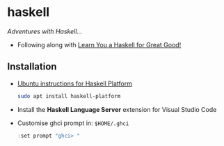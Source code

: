 # haskell

*Adventures with Haskell...*

- Following along with [Learn You a Haskell for Great Good!][2]

## Installation 

- [Ubuntu instructions for Haskell Platform][1]

    ```bash
    sudo apt install haskell-platform
    ```

- Install the **Haskell Language Server** extension for Visual Studio Code

- Customise ghci prompt in:  `$HOME/.ghci`

    ```haskell
    :set prompt "ghci> "
    ```

[1]: https://www.haskell.org/platform/#linux-ubuntu
[2]: http://learnyouahaskell.com/